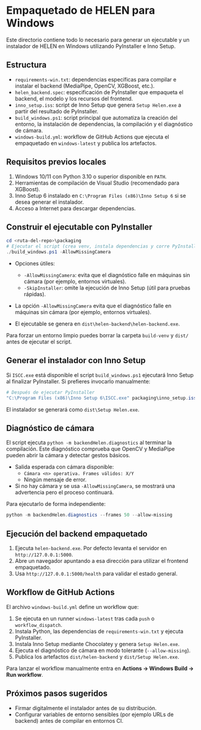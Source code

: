# Empaquetado de HELEN para Windows

Este directorio contiene todo lo necesario para generar un ejecutable y un
instalador de HELEN en Windows utilizando PyInstaller e Inno Setup.

## Estructura

- `requirements-win.txt`: dependencias específicas para compilar e instalar el
  backend (MediaPipe, OpenCV, XGBoost, etc.).
- `helen_backend.spec`: especificación de PyInstaller que empaqueta el backend,
  el modelo y los recursos del frontend.
- `inno_setup.iss`: script de Inno Setup que genera `Setup Helen.exe` a partir
  del resultado de PyInstaller.
- `build_windows.ps1`: script principal que automatiza la creación del entorno,
  la instalación de dependencias, la compilación y el diagnóstico de cámara.
- `windows-build.yml`: workflow de GitHub Actions que ejecuta el empaquetado en
  `windows-latest` y publica los artefactos.

## Requisitos previos locales

1. Windows 10/11 con Python 3.10 o superior disponible en `PATH`.
2. Herramientas de compilación de Visual Studio (recomendado para XGBoost).
3. Inno Setup 6 instalado en `C:\Program Files (x86)\Inno Setup 6` si se desea
   generar el instalador.
4. Acceso a Internet para descargar dependencias.

## Construir el ejecutable con PyInstaller

```powershell
cd <ruta-del-repo>\packaging
# Ejecutar el script (crea venv, instala dependencias y corre PyInstaller)
./build_windows.ps1 -AllowMissingCamera
```

- Opciones útiles:
  - `-AllowMissingCamera`: evita que el diagnóstico falle en máquinas sin cámara (por ejemplo, entornos virtuales).
  - `-SkipInstaller`: omite la ejecución de Inno Setup (útil para pruebas rápidas).

- La opción `-AllowMissingCamera` evita que el diagnóstico falle en máquinas sin
  cámara (por ejemplo, entornos virtuales).
- El ejecutable se genera en `dist\helen-backend\helen-backend.exe`.

Para forzar un entorno limpio puedes borrar la carpeta `build-venv` y
`dist/` antes de ejecutar el script.

## Generar el instalador con Inno Setup

Si `ISCC.exe` está disponible el script `build_windows.ps1` ejecutará Inno Setup
al finalizar PyInstaller. Si prefieres invocarlo manualmente:

```powershell
# Después de ejecutar PyInstaller
"C:\Program Files (x86)\Inno Setup 6\ISCC.exe" packaging\inno_setup.iss
```

El instalador se generará como `dist\Setup Helen.exe`.

## Diagnóstico de cámara

El script ejecuta `python -m backendHelen.diagnostics` al terminar la
compilación. Este diagnóstico comprueba que OpenCV y MediaPipe pueden abrir la
cámara y detectar gestos básicos.

- Salida esperada con cámara disponible:
  - `Cámara <n> operativa. Frames válidos: X/Y`
  - Ningún mensaje de error.
- Si no hay cámara y se usa `-AllowMissingCamera`, se mostrará una advertencia
  pero el proceso continuará.

Para ejecutarlo de forma independiente:

```powershell
python -m backendHelen.diagnostics --frames 50 --allow-missing
```

## Ejecución del backend empaquetado

1. Ejecuta `helen-backend.exe`. Por defecto levanta el servidor en
   `http://127.0.0.1:5000`.
2. Abre un navegador apuntando a esa dirección para utilizar el frontend
   empaquetado.
3. Usa `http://127.0.0.1:5000/health` para validar el estado general.

## Workflow de GitHub Actions

El archivo `windows-build.yml` define un workflow que:

1. Se ejecuta en un runner `windows-latest` tras cada `push` o `workflow_dispatch`.
2. Instala Python, las dependencias de `requirements-win.txt` y ejecuta
   PyInstaller.
3. Instala Inno Setup mediante Chocolatey y genera `Setup Helen.exe`.
4. Ejecuta el diagnóstico de cámara en modo tolerante (`--allow-missing`).
5. Publica los artefactos `dist/helen-backend` y `dist/Setup Helen.exe`.

Para lanzar el workflow manualmente entra en **Actions → Windows Build → Run
workflow**.

## Próximos pasos sugeridos

- Firmar digitalmente el instalador antes de su distribución.
- Configurar variables de entorno sensibles (por ejemplo URLs de backend) antes
  de compilar en entornos CI.
